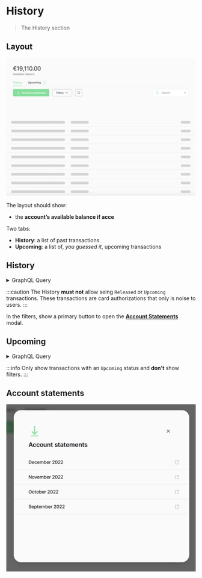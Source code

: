 # History

> The History section

## Layout

![](./images/history/layout.png)

The layout should show:

- the **account’s available balance if acce**

Two tabs:

- **History**: a list of past transactions
- **Upcoming**: a list of, _you guessed it_, upcoming transactions

## History

<details>
<summary>GraphQL Query</summary>

```graphql
query {
  account(accountId: $accountId) {
    transactions(first: $first, after: $after, filters: $filters, orderBy: $orderBy) {
      pageInfo {
        hasNextPage
        endCursor
        startCursor
        hasPreviousPage
      }
      edges {
        node {
          ...TransactionDetails
        }
      }
    }
  }
}
```

</details>

:::caution
The History **must not** allow seing `Released` or `Upcoming` transactions. These transactions are card authorizations that only is noise to users.
:::

In the filters, show a primary button to open the **[Account Statements](#account-statements)** modal.

## Upcoming

<details>
<summary>GraphQL Query</summary>

```graphql
query {
  account(accountId: $accountId) {
    transactions(
      first: $first
      after: $after
      filters: { status: Upcoming }
      orderBy: { field: executionDate, direction: Asc }
    ) {
      pageInfo {
        hasNextPage
        endCursor
        startCursor
        hasPreviousPage
      }
      edges {
        node {
          ...TransactionDetails
        }
      }
    }
  }
}
```

</details>

:::info
Only show transactions with an `Upcoming` status and **don’t** show filters.
:::

## Account statements

![](./images/history/statements.png)
